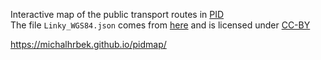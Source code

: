 Interactive map of the public transport routes in [PID](https://pid.cz/o-systemu/opendata/)  
The file `Linky_WGS84.json` comes from [here](https://data.pid.cz/geodata/Linky_WGS84.json) and is licensed under [CC-BY](https://creativecommons.org/licenses/by/4.0/)  

https://michalhrbek.github.io/pidmap/  

